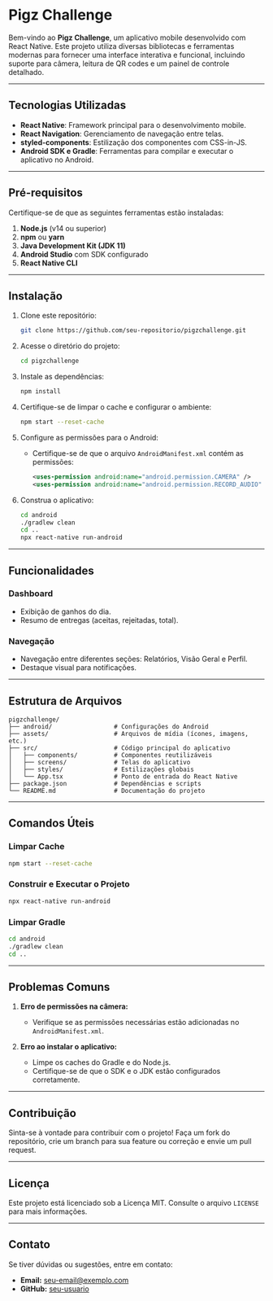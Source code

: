 # Pigz Challenge

Bem-vindo ao **Pigz Challenge**, um aplicativo mobile desenvolvido com React Native. Este projeto utiliza diversas bibliotecas e ferramentas modernas para fornecer uma interface interativa e funcional, incluindo suporte para câmera, leitura de QR codes e um painel de controle detalhado.

---

## Tecnologias Utilizadas

- **React Native**: Framework principal para o desenvolvimento mobile.
- **React Navigation**: Gerenciamento de navegação entre telas.
- **styled-components**: Estilização dos componentes com CSS-in-JS.
- **Android SDK e Gradle**: Ferramentas para compilar e executar o aplicativo no Android.

---

## Pré-requisitos

Certifique-se de que as seguintes ferramentas estão instaladas:

1. **Node.js** (v14 ou superior)
2. **npm** ou **yarn**
3. **Java Development Kit (JDK 11)**
4. **Android Studio** com SDK configurado
5. **React Native CLI**

---

## Instalação

1. Clone este repositório:
   ```bash
   git clone https://github.com/seu-repositorio/pigzchallenge.git
   ```

2. Acesse o diretório do projeto:
   ```bash
   cd pigzchallenge
   ```

3. Instale as dependências:
   ```bash
   npm install
   ```

4. Certifique-se de limpar o cache e configurar o ambiente:
   ```bash
   npm start --reset-cache
   ```

5. Configure as permissões para o Android:
   - Certifique-se de que o arquivo `AndroidManifest.xml` contém as permissões:
     ```xml
     <uses-permission android:name="android.permission.CAMERA" />
     <uses-permission android:name="android.permission.RECORD_AUDIO" />
     ```

6. Construa o aplicativo:
   ```bash
   cd android
   ./gradlew clean
   cd ..
   npx react-native run-android
   ```

---

## Funcionalidades

### Dashboard
- Exibição de ganhos do dia.
- Resumo de entregas (aceitas, rejeitadas, total).

### Navegação
- Navegação entre diferentes seções: Relatórios, Visão Geral e Perfil.
- Destaque visual para notificações.

---

## Estrutura de Arquivos

```plaintext
pigzchallenge/
├── android/                 # Configurações do Android
├── assets/                  # Arquivos de mídia (ícones, imagens, etc.)
├── src/                     # Código principal do aplicativo
│   ├── components/          # Componentes reutilizáveis
│   ├── screens/             # Telas do aplicativo
│   ├── styles/              # Estilizações globais
│   └── App.tsx              # Ponto de entrada do React Native
├── package.json             # Dependências e scripts
└── README.md                # Documentação do projeto
```

---

## Comandos Úteis

### Limpar Cache
```bash
npm start --reset-cache
```

### Construir e Executar o Projeto
```bash
npx react-native run-android
```

### Limpar Gradle
```bash
cd android
./gradlew clean
cd ..
```

---

## Problemas Comuns

1. **Erro de permissões na câmera:**
   - Verifique se as permissões necessárias estão adicionadas no `AndroidManifest.xml`.

2. **Erro ao instalar o aplicativo:**
   - Limpe os caches do Gradle e do Node.js.
   - Certifique-se de que o SDK e o JDK estão configurados corretamente.

---

## Contribuição

Sinta-se à vontade para contribuir com o projeto! Faça um fork do repositório, crie um branch para sua feature ou correção e envie um pull request.

---

## Licença

Este projeto está licenciado sob a Licença MIT. Consulte o arquivo `LICENSE` para mais informações.

---

## Contato

Se tiver dúvidas ou sugestões, entre em contato:
- **Email:** seu-email@exemplo.com
- **GitHub:** [seu-usuario](https://github.com/seu-usuario)

